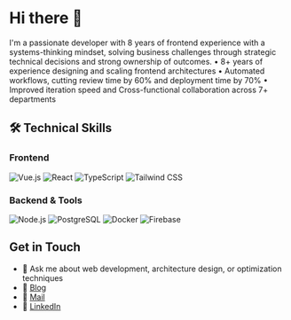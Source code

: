 # Hi there 👋 

I'm a passionate developer with 8 years of frontend experience with a systems-thinking mindset, solving business challenges through strategic technical decisions and strong ownership of outcomes.
• 8+ years of experience designing and scaling frontend architectures
• Automated workflows, cutting review time by 60% and deployment time by 70%
• Improved iteration speed and Cross-functional collaboration across 7+ departments

## 🛠️ Technical Skills

### Frontend
![Vue.js](https://img.shields.io/badge/-Vue.js-4FC08D?style=flat-square&logo=vue.js&logoColor=white)
![React](https://img.shields.io/badge/-React-61DAFB?style=flat-square&logo=react&logoColor=black)
![TypeScript](https://img.shields.io/badge/-TypeScript-3178C6?style=flat-square&logo=typescript&logoColor=white)
![Tailwind CSS](https://img.shields.io/badge/-Tailwind_CSS-38B2AC?style=flat-square&logo=tailwind-css&logoColor=white)

### Backend & Tools
![Node.js](https://img.shields.io/badge/-Node.js-339933?style=flat-square&logo=node.js&logoColor=white)
![PostgreSQL](https://img.shields.io/badge/-PostgreSQL-336791?style=flat-square&logo=postgresql&logoColor=white)
![Docker](https://img.shields.io/badge/-Docker-2496ED?style=flat-square&logo=docker&logoColor=white)
![Firebase](https://img.shields.io/badge/-Firebase-FFCA28?style=flat-square&logo=firebase&logoColor=black)

## Get in Touch
- 💬 Ask me about web development, architecture design, or optimization techniques
- 🌈 [Blog](https://kero13ro.github.io/Code-Beyond)
- 📧 [Mail](ke13ro@gmail.com)
- 🔗 [LinkedIn](https://www.linkedin.com/in/eric-liao-754b07b3/)

<!---
![Your GitHub stats](https://github-readme-stats.vercel.app/api?username=kero13ro&show_icons=true&theme=dracula)
-->
